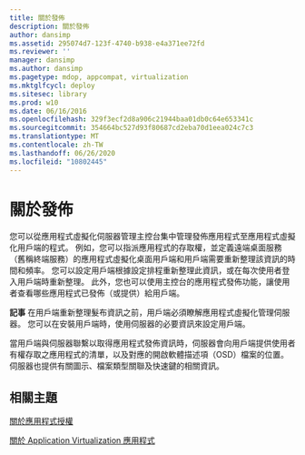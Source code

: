 ```yaml
---
title: 關於發佈
description: 關於發佈
author: dansimp
ms.assetid: 295074d7-123f-4740-b938-e4a371ee72fd
ms.reviewer: ''
manager: dansimp
ms.author: dansimp
ms.pagetype: mdop, appcompat, virtualization
ms.mktglfcycl: deploy
ms.sitesec: library
ms.prod: w10
ms.date: 06/16/2016
ms.openlocfilehash: 329f3ecf2d8a906c21944baa01db0c64e653341c
ms.sourcegitcommit: 354664bc527d93f80687cd2eba70d1eea024c7c3
ms.translationtype: MT
ms.contentlocale: zh-TW
ms.lasthandoff: 06/26/2020
ms.locfileid: "10802445"
---
```

# 關於發佈


您可以從應用程式虛擬化伺服器管理主控台集中管理發佈應用程式至應用程式虛擬化用戶端的程式。 例如，您可以指派應用程式的存取權，並定義遠端桌面服務（舊稱終端服務）的應用程式虛擬化桌面用戶端和用戶端需要重新整理該資訊的時間和頻率。 您可以設定用戶端根據設定排程重新整理此資訊，或在每次使用者登入用戶端時重新整理。 此外，您也可以使用主控台的應用程式發佈功能，讓使用者查看哪些應用程式已發佈（或提供）給用戶端。

**記事** 在用戶端重新整理髮布資訊之前，用戶端必須瞭解應用程式虛擬化管理伺服器。 您可以在安裝用戶端時，使用伺服器的必要資訊來設定用戶端。

 

當用戶端與伺服器聯繫以取得應用程式發佈資訊時，伺服器會向用戶端提供使用者有權存取之應用程式的清單，以及對應的開啟軟體描述項（OSD）檔案的位置。 伺服器也提供有關圖示、檔案類型關聯及快速鍵的相關資訊。

## 相關主題


[關於應用程式授權](about-application-licensing.md)

[關於 Application Virtualization 應用程式](about-application-virtualization-applications.md)

 

 





